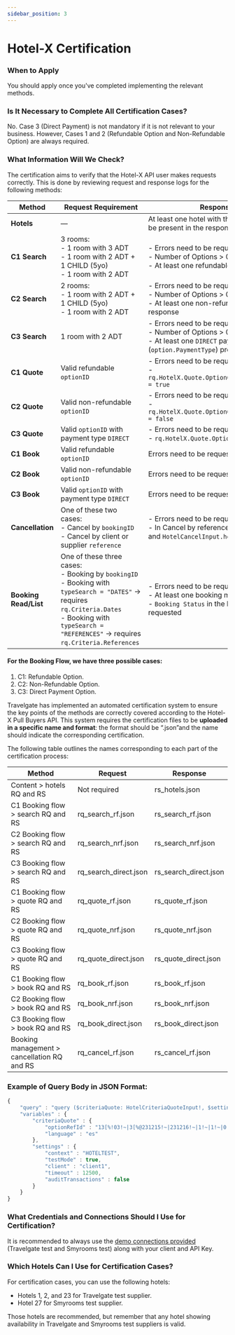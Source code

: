 ```yaml
---
sidebar_position: 3
---
```


# Hotel-X Certification

### When to Apply
You should apply once you've completed implementing the relevant methods.

### Is It Necessary to Complete All Certification Cases?
No. Case 3 (Direct Payment) is not mandatory if it is not relevant to your business. However, Cases 1 and 2 (Refundable Option and Non-Refundable Option) are always required.

### What Information Will We Check?
The certification aims to verify that the Hotel-X API user makes requests correctly. This is done by reviewing request and response logs for the following methods:


| Method       | Request Requirement                                                                 | Response Requirement                                                                 |
|--------------|--------------------------------------------------------------------------------------|--------------------------------------------------------------------------------------|
| **Hotels**   | —                                                                                    | At least one hotel with the requested `hotelCode` should be present in the response. |
| **C1 Search**| 3 rooms:&nbsp;<br />- 1 room with 3 ADT&nbsp;<br />- 1 room with 2 ADT + 1 CHILD (5yo)&nbsp;<br />- 1 room with 2 ADT&nbsp;<br /> | - Errors need to be requested in response but empty&nbsp;<br />- Number of Options > 0&nbsp;<br />- At least one refundable option present in response |
| **C2 Search**| 2 rooms:&nbsp;<br />- 1 room with 2 ADT + 1 CHILD (5yo)&nbsp;<br />- 1 room with 2 ADT&nbsp;<br /> | - Errors need to be requested in response but empty&nbsp;<br />- Number of Options > 0&nbsp;<br />- At least one non-refundable option present in response |
| **C3 Search**| 1 room with 2 ADT&nbsp;<br /> | - Errors need to be requested in response but empty&nbsp;<br />- Number of Options > 0&nbsp;<br />- At least one `DIRECT` payment type option (`option.PaymentType`) present in response |
| **C1 Quote** | Valid refundable `optionID`&nbsp;<br /> | - Errors need to be requested in response but empty&nbsp;<br />- `rq.HotelX.Quote.OptionQuote.CancelPolicy.Refundable = true` |
| **C2 Quote** | Valid non-refundable `optionID`&nbsp;<br /> | - Errors need to be requested in response but empty&nbsp;<br />- `rq.HotelX.Quote.OptionQuote.CancelPolicy.Refundable = false` |
| **C3 Quote** | Valid `optionID` with payment type `DIRECT`&nbsp;<br /> | - Errors need to be requested in response but empty&nbsp;<br />- `rq.HotelX.Quote.OptionQuote.PaymentType = DIRECT` |
| **C1 Book**  | Valid refundable `optionID`&nbsp;<br /> | Errors need to be requested in response but empty |
| **C2 Book**  | Valid non-refundable `optionID`&nbsp;<br /> | Errors need to be requested in response but empty |
| **C3 Book**  | Valid `optionID` with payment type `DIRECT`&nbsp;<br /> | Errors need to be requested in response but empty |
| **Cancellation** | One of these two cases:&nbsp;<br />- Cancel by `bookingID`&nbsp;<br />- Cancel by client or supplier `reference` &nbsp;<br /> | - Errors need to be requested in response but empty&nbsp;<br />- In Cancel by reference, `HotelCancelInput.reference` and `HotelCancelInput.hotelCode` should be requested |
| **Booking Read/List** | One of these three cases:&nbsp;<br />- Booking by `bookingID`&nbsp;<br />- Booking with `typeSearch = "DATES"` → requires `rq.Criteria.Dates`&nbsp;<br />- Booking with `typeSearch = "REFERENCES"` → requires `rq.Criteria.References`&nbsp;<br /> | - Errors need to be requested in response but empty&nbsp;<br />- At least one booking must be found in the response&nbsp;<br />- `Booking Status` in the booking object must be requested |


#### For the Booking Flow, we have three possible cases:
1. C1: Refundable Option.
2. C2: Non-Refundable Option.
3. C3: Direct Payment Option.

Travelgate has implemented an automated certification system to ensure the key points of the methods are correctly covered according to the Hotel-X Pull Buyers API. This system requires the certification files to be **uploaded in a specific name and format**: the format should be “.json”and the name should indicate the corresponding certification.

The following table outlines the names corresponding to each part of the certification process:

| Method                       | Request                  | Response              |
| ---------------------------- | ------------------------ | --------------------- |
| Content > hotels RQ and RS   | Not required              | rs_hotels.json        |
| C1 Booking flow > search RQ and RS | rq_search_rf.json     | rs_search_rf.json     |
| C2 Booking flow > search RQ and RS | rq_search_nrf.json    | rs_search_nrf.json    |
| C3 Booking flow > search RQ and RS | rq_search_direct.json | rs_search_direct.json |
| C1 Booking flow > quote RQ and RS  | rq_quote_rf.json      | rs_quote_rf.json      |
| C2 Booking flow > quote RQ and RS  | rq_quote_nrf.json     | rs_quote_nrf.json     |
| C3 Booking flow > quote RQ and RS  | rq_quote_direct.json  | rs_quote_direct.json  |
| C1 Booking flow > book RQ and RS   | rq_book_rf.json       | rs_book_rf.json       |
| C2 Booking flow > book RQ and RS   | rq_book_nrf.json      | rs_book_nrf.json      |
| C3 Booking flow > book RQ and RS   | rq_book_direct.json   | rs_book_direct.json   |
| Booking management > cancellation RQ and RS | rq_cancel_rf.json | rs_cancel_rf.json     |

### Example of Query Body in JSON Format:

```js
{
    "query" : "query ($criteriaQuote: HotelCriteriaQuoteInput!, $settings: HotelSettingsInput) {\n  hotelX {\n    quote(criteria: $criteriaQuote, settings: $settings) {\n      warnings{\n        code\n        type\n        description\n      }\n      errors {\n        code\n        description\n        type\n      }\n      auditData{\n        transactions{\n          request\n          response\n          timeStamp\n        }\n        timeStamp\n        processTime\n      }\n      optionQuote {\n        optionRefId\n        status\n        price {\n          currency\n          binding\n          net\n          gross\n          markups {\n            channel\n            currency\n            binding\n            net\n            gross\n            exchange {\n              currency\n              rate\n            }\n            rules {\n              id\n              name\n              type\n              value\n            }\n          }\n        }\n        cancelPolicy {\n          refundable\n          cancelPenalties {\n            deadline\n            hoursBefore\n            penaltyType\n            currency\n            value\n          }\n        }\n        remarks\n         surcharges {\n          chargeType\n          description\n          price {\n            currency\n            binding\n            net\n            gross\n            exchange {\n              currency\n              rate\n            }\n            markups {\n              channel\n              currency\n              binding\n              gross\n              exchange {\n                currency\n                rate\n              }\n            }\n          }\n          mandatory\n          code\n        }\n        searchPrice{\n          currency\n          net\n          gross\n          binding\n        }\n        cardTypes\n        rooms{\n          occupancyRefId\n          legacyRoomId\n          code\n          supplierCode\n          description\n          features {\n            code\n          }\n        }\n      }\n    }\n  }\n}\n",
    "variables" : {
        "criteriaQuote" : {
            "optionRefId" : "13[%!03!~|3[%@231215!~|231216!~|1!~|1!~|0!~|ES!~|CN!~|en!~|EUR!~|0!~|4550!~|1!~|1!~|0!~|0!~|04121122!~|BAR[%@BAR!~|80[%@0[%@false[%@EUR[%@[%@0[%@10!~|1|30|1|2023-12-15|1|4132467|4132468|1|11|0!~|2269[%!2269!~|30!~|!~|Double Standard!~|1!~|!~|mercado[%@ES[%!ExpireDate[%@16/12/2023!~|OK!~|Sith!~|0!~|",
            "language" : "es"
        },
        "settings" : {
            "context" : "HOTELTEST",
            "testMode" : true,
            "client" : "client1",
            "timeout" : 12500,
            "auditTransactions" : false
        }
    }
}
```

### What Credentials and Connections Should I Use for Certification?
It is recommended to always use the [demo connections provided](/kb/connectivity-products/for-buyers/hotel-x/hotel-x-credentials) (Travelgate test and Smyrooms test) along with your client and API Key.

### Which Hotels Can I Use for Certification Cases?
For certification cases, you can use the following hotels:
- Hotels 1, 2, and 23 for Travelgate test supplier.
- Hotel 27 for Smyrooms test supplier.

Those hotels are recommended, but remember that any hotel showing availability in Travelgate and Smyrooms test suppliers is valid.